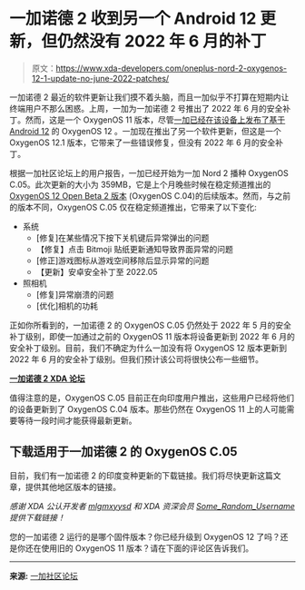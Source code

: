 # 一加诺德 2 收到另一个 Android 12 更新，但仍然没有 2022 年 6 月的补丁

> 原文：<https://www.xda-developers.com/oneplus-nord-2-oxygenos-12-1-update-no-june-2022-patches/>

一加诺德 2 最近的软件更新让我们摸不着头脑，而且一加似乎不打算在短期内让终端用户不那么困惑。上周，一加为一加诺德 2 号推出了 2022 年 6 月的安全补丁。然而，这是一个 OxygenOS 11 版本，尽管[一加已经在该设备上发布了基于](https://www.xda-developers.com/oneplus-nord-2-android-12-oxygenos-12-stable-update/) [Android 12](https://www.xda-developers.com/android-12/) 的 OxygenOS 12 。一加现在推出了另一个软件更新，但这是一个 OxygenOS 12.1 版本，它带来了一些错误修复，但没有 2022 年 6 月的安全补丁。

根据一加社区论坛上的用户报告，一加已经开始为一加 Nord 2 播种 OxygenOS C.05。此次更新的大小为 359MB，它是上个月晚些时候在稳定频道推出的 [OxygenOS 12 Open Beta 2 版本](https://www.xda-developers.com/oneplus-nord-2-oxygenos-12-open-beta-2/) (OxygenOS C.04)的后续版本。然而，与之前的版本不同，OxygenOS C.05 仅在稳定频道推出，它带来了以下变化:

*   系统
    *   [修复]在某些情况下按下关机键后异常弹出的问题
    *   【修复】点击 Bitmoji 贴纸更新通知导致界面异常的问题
    *   [修正]游戏图标从游戏空间移除后显示异常的问题
    *   【更新】安卓安全补丁至 2022.05
*   照相机
    *   [修复]异常崩溃的问题
    *   [优化]相机的功耗

正如你所看到的，一加诺德 2 的 OxygenOS C.05 仍然处于 2022 年 5 月的安全补丁级别，即使一加通过之前的 OxygenOS 11 版本将设备更新到 2022 年 6 月的安全补丁级别。目前，我们不确定为什么一加没有将 OxygenOS 12 版本更新到 2022 年 6 月的安全补丁级别。但我们预计该公司将很快公布一些细节。

**[一加诺德 2 XDA 论坛](https://forum.xda-developers.com/f/oneplus-nord-2-5g.12375/)**

值得注意的是，OxygenOS C.05 目前正在向印度用户推出，这些用户已经将他们的设备更新到了 OxygenOS C.04 版本。那些仍然在 OxygenOS 11 上的人可能需要等待一段时间才能获得最新更新。

## 下载适用于一加诺德 2 的 OxygenOS C.05

目前，我们有一加诺德 2 的印度变种更新的下载链接。我们将尽快更新这篇文章，提供其他地区版本的链接。

*感谢 XDA 公认开发者 [mlgmxyysd](https://forum.xda-developers.com/m/mlgmxyysd.8430637/) 和 XDA 资深会员 [Some_Random_Username](https://forum.xda-developers.com/m/some_random_username.8234677/) 提供下载链接！*

您的一加诺德 2 运行的是哪个固件版本？你已经升级到 OxygenOS 12 了吗？还是你还在使用旧的 OxygenOS 11 版本？请在下面的评论区告诉我们。

* * *

**来源:** [一加社区论坛](https://forums.oneplus.com/threads/oxygenos-12-for-the-oneplus-nord-2.1589331/page-17#post-24274984)